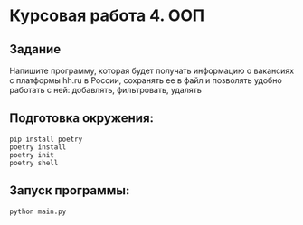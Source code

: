 # Курсовая работа 4. ООП

## Задание
Напишите программу, которая будет получать информацию о вакансиях с платформы hh.ru в России, сохранять ее в файл и позволять удобно работать с ней: добавлять, фильтровать, удалять

## Подготовка окружения:
```commandline
pip install poetry
poetry install
poetry init
poetry shell
```
## Запуск программы:
```commandline
python main.py
```
